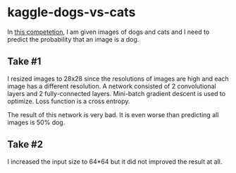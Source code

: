 # kaggle-dogs-vs-cats
In [this competetion](https://www.kaggle.com/c/dogs-vs-cats-redux-kernels-edition), I am given images of dogs and cats and I need to predict the probability that an image is a dog.

## Take #1
I resized images to 28x28 since the resolutions of images are high and each image has a different resolution. A network consisted of 2 convolutional layers and 2 fully-connected layers. Mini-batch gradient descent is used to optimize. Loss function is a cross entropy.

The result of this network is very bad. It is even worse than predicting all images is 50% dog.

## Take #2
I increased the input size to 64*64 but it did not improved the result at all.

